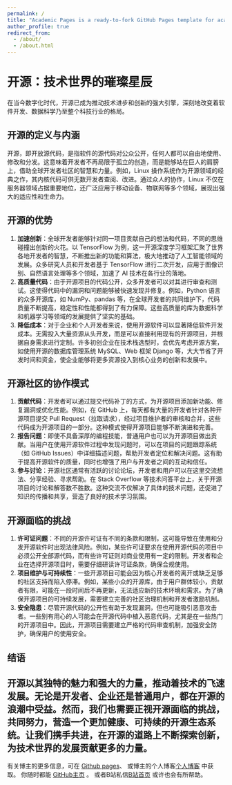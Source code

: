 ```yaml
---
permalink: /
title: "Academic Pages is a ready-to-fork GitHub Pages template for academic personal websites"
author_profile: true
redirect_from: 
  - /about/
  - /about.html
---
```

# 开源：技术世界的璀璨星辰

在当今数字化时代，开源已成为推动技术进步和创新的强大引擎，深刻地改变着软件开发、数据科学乃至整个科技行业的格局。

## 开源的定义与内涵

开源，即开放源代码，是指软件的源代码对公众公开，任何人都可以自由地使用、修改和分发。这意味着开发者不再局限于孤立的创造，而是能够站在巨人的肩膀上，借助全球开发者社区的智慧和力量。例如，Linux 操作系统作为开源领域的经典之作，其内核代码可供无数开发者查阅、改进。通过众人的协作，Linux 不仅在服务器领域占据重要地位，还广泛应用于移动设备、物联网等多个领域，展现出强大的适应性和生命力。

## 开源的优势

1. **加速创新**：全球开发者能够针对同一项目贡献自己的想法和代码，不同的思维碰撞出创新的火花。以 TensorFlow 为例，这一开源深度学习框架汇聚了世界各地开发者的智慧，不断推出新的功能和算法，极大地推动了人工智能领域的发展。众多研究人员和开发者基于 TensorFlow 进行二次开发，应用于图像识别、自然语言处理等多个领域，加速了 AI 技术在各行业的落地。
2. **高质量代码**：由于开源项目的代码公开，众多开发者可以对其进行审查和测试。这使得代码中的漏洞和问题能够被快速发现并修复。例如，Python 语言的众多开源库，如 NumPy、pandas 等，在全球开发者的共同维护下，代码质量不断提高，稳定性和性能都得到了有力保障。这些高质量的库为数据科学和机器学习等领域的发展提供了坚实的基础。
3. **降低成本**：对于企业和个人开发者来说，使用开源软件可以显著降低软件开发成本。无需投入大量资源从头开发，而是可以直接利用现有的开源项目，并根据自身需求进行定制。许多初创企业在技术栈选型时，会优先考虑开源方案，如使用开源的数据库管理系统 MySQL、Web 框架 Django 等，大大节省了开发时间和资金，使企业能够将更多资源投入到核心业务的创新和发展中。

## 开源社区的协作模式

1. **贡献代码**：开发者可以通过提交代码补丁的方式，为开源项目添加新功能、修复漏洞或优化性能。例如，在 GitHub 上，每天都有大量的开发者针对各种开源项目提交 Pull Request（拉取请求），经过项目维护者的审核和合并，这些代码成为开源项目的一部分。这种模式使得开源项目能够不断演进和完善。
2. **报告问题**：即使不具备深厚的编程技能，普通用户也可以为开源项目做出贡献。当用户在使用开源软件过程中发现问题时，可以在项目的问题跟踪系统（如 GitHub Issues）中详细描述问题，帮助开发者定位和解决问题。这有助于提高开源软件的质量，同时也增强了用户与开发者之间的互动和信任。
3. **参与讨论**：开源社区通常有活跃的讨论论坛，开发者和用户可以在这里交流想法、分享经验、寻求帮助。在 Stack Overflow 等技术问答平台上，关于开源项目的讨论和解答数不胜数。这种交流不仅解决了具体的技术问题，还促进了知识的传播和共享，营造了良好的技术学习氛围。

## 开源面临的挑战

1. **许可证问题**：不同的开源许可证有不同的条款和限制，这可能导致在使用和分发开源软件时出现法律风险。例如，某些许可证要求在使用开源代码的项目中必须公开全部源代码，而有些许可证则对商业使用有一定的限制。开发者和企业在选择开源项目时，需要仔细研读许可证条款，确保合规使用。
2. **项目维护与可持续性**：一些开源项目可能会因为核心开发者的离开或缺乏足够的社区支持而陷入停滞。例如，某些小众的开源库，由于用户群体较小，贡献者有限，可能在一段时间后不再更新，无法适应新的技术环境和需求。为了确保开源项目的可持续发展，需要建立完善的社区治理机制和开发者激励机制。
3. **安全隐患**：尽管开源代码的公开性有助于发现漏洞，但也可能吸引恶意攻击者。一些别有用心的人可能会在开源代码中植入恶意代码，尤其是在一些热门的开源项目中。因此，开源项目需要建立严格的代码审查机制，加强安全防护，确保用户的使用安全。

## 结语

开源以其独特的魅力和强大的力量，推动着技术的飞速发展。无论是开发者、企业还是普通用户，都在开源的浪潮中受益。然而，我们也需要正视开源面临的挑战，共同努力，营造一个更加健康、可持续的开源生态系统。让我们携手共进，在开源的道路上不断探索创新，为技术世界的发展贡献更多的力量。
------

有关博主的更多信息，可在 [Github pages](https://academicpages.github.io/markdown/)、
或博主的个人博客[个人博客](http://www.stevesunsworld.fun/) 中获取。
你随时都能 [GitHub主页](https://github.com/SET025187) 。
或者B站私信[B站首页](https://space.bilibili.com/154315935?spm_id_from=333.1007.0.0) 或许也会有所帮助。 
